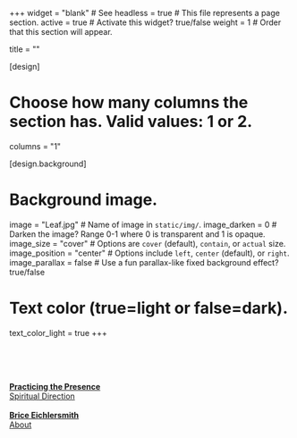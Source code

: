 +++
widget = "blank"  # See 
headless = true  # This file represents a page section.
active = true  # Activate this widget? true/false
weight = 1  # Order that this section will appear.

title = ""

[design]
  # Choose how many columns the section has. Valid values: 1 or 2.
  columns = "1"
  
[design.background]
  
  # Background image.
  image = "Leaf.jpg"  # Name of image in `static/img/`.
  image_darken = 0  # Darken the image? Range 0-1 where 0 is transparent and 1 is opaque.
  image_size = "cover"  #  Options are `cover` (default), `contain`, or `actual` size.
  image_position = "center"  # Options include `left`, `center` (default), or `right`.
  image_parallax = false  # Use a fun parallax-like fixed background effect? true/false

  # Text color (true=light or false=dark).
  text_color_light = true
+++

<br><br><br>


<div class="row featurette">
<!-- left button --> 
  <div class="col-12 col-sm-5">
<a href="spiritualdirection/"  class="homebtn" style="width:100%;"> 
<b> Practicing the Presence </b> <br>
  Spiritual Direction </a>
  </div>
<!-- end left button --> 

  <div class="col-12 col-sm-2">
<br> 
  </div>

  <!-- right button --> 
  <div class="col-12 col-sm-5" >
<a href="aboutbrice/"  class="homebtn" style="width:100%;"> 
<b> Brice Eichlersmith </b> <br>
About
</a>
  </div>
 <!-- end right button --> 

</div>

<br><br><br><br><br>



